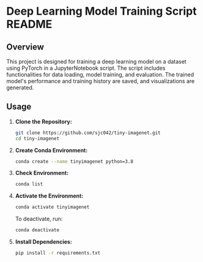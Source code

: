 # Deep Learning Model Training Script README

## Overview
This project is designed for training a deep learning model on a dataset using PyTorch in a JupyterNotebook script. The script includes functionalities for data loading, model training, and evaluation. The trained model's performance and training history are saved, and visualizations are generated.

## Usage
1. **Clone the Repository:**
    ```bash
    git clone https://github.com/sjc042/tiny-imagenet.git
    cd tiny-imagenet
    ```

2. **Create Conda Environment:**
    ```bash
    conda create --name tinyimagenet python=3.8
    ```

3. **Check Environment:**
    ```bash
    conda list
    ```

4. **Activate the Environment:**
    ```bash
    conda activate tinyimagenet
    ```
    To deactivate, run:
    ```bash
    conda deactivate
    ```

5. **Install Dependencies:**
    ```bash
    pip install -r requirements.txt
    ```